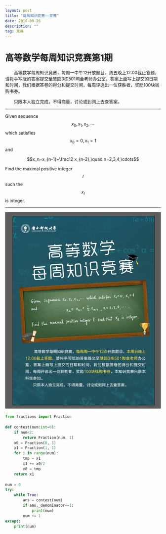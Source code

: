 ```yaml
---
layout: post
title: "每周知识竞赛——竞赛"
date: 2018-09-26
description: ""
tag: 竞赛
---
```


<script type="text/javascript" async src="https://cdn.mathjax.org/mathjax/latest/MathJax.js?config=TeX-MML-AM_CHTML"> </script>

# 高等数学每周知识竞赛第1期

&emsp;&emsp;高等数学每周知识竞赛，每周一中午12开放题目，周五晚上12:00截止答题，请将手写版的答案提交至慧园3栋501陶金老师办公室，答案上面写上提交的日期和时间，我们根据答卷的得分和提交时间，每周评选出一位获胜者，奖励100块钱购书券。  

&emsp;&emsp;只限本人独立完成，不得商量，讨论或到网上去查答案。  

- - -

Given sequence $$x_0,x_1,x_2,\cdots$$ which satisfies $$x_0=0,x_1=1$$ and  

$$x_n=x_{n-1}+\frac12 x_{n-2},\quad n=2,3,4,\cdots$$  

Find the maximal positive integer $$l$$ such the $$x_l$$ is integer.  

- - -

![](/images/posts/2018-09-24-zhi-shi-jing-sai-1.png)

```Python
from fractions import Fraction

def contest(num:int=0):
    if num<2:
        return Fraction(num, 1)
    x0 = Fraction(0, 1)
    x1 = Fraction(1, 1)
    for i in range(num):
        tmp = x1
        x1 += x0/2
        x0 = tmp
    return x1

num = 0
try:
    while True:
        ans = contest(num)
        if ans._denominator==1:
            print(num)
        num += 1
except:
    print(num)
```
